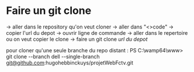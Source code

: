 # Faire un git clone 

-> aller dans le repository qu'on veut cloner 
-> aller dans "<>code"
-> copier l'url du depot
-> ouvrir ligne de commande 
-> aller dans le repertoire ou on veut copier le clone 
-> faire un git clone <i> url du depot </i> 

pour cloner qu'une seule branche du repo distant : 
PS C:\wamp64\www> git clone --branch dell --single-branch git@github.com:hugohebbinckuys/projetWebFctv.git 
